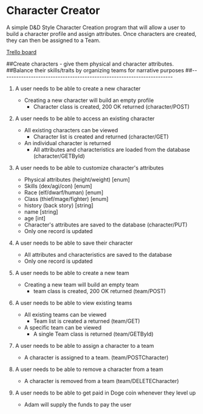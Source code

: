 # Character Creator
A simple D&D Style Character Creation program that will allow a user to build a character
profile and assign attributes. Once characters are created, they can then be assigned to a 
Team.

[Trello board](https://trello.com/b/ImMRm87i/blue-badge-agile-team-project)

##Create characters - give them physical and character attributes. 
##Balance their skills/traits by organizing teams for narrative purposes
##----------------------------------------------------------------------

1) A user needs to be able to create a new character
	- Creating a new character will build an empty profile 
		* Character class is created, 200 OK returned (character/POST)

2) A user needs to be able to access an existing character
	- All existing characters can be viewed
		* Character list is created and returned (character/GET)
	- An individual character is returned
		* All attributes and characteristics are loaded from the database (character/GETById)

3) A user needs to be able to customize character's attributes
	- Physical attributes (height/weight)	[enum]
	- Skills (dex/agi/con)					[enum]
	- Race (elf/dwarf/human)				[enum]
	- Class (thief/mage/fighter)			[enum]
	- history (back story)					[string]
	- name									[string]
	- age									[int]
	
	* Character's attributes are saved to the database (character/PUT)
	* Only one record is updated	

4) A user needs to be able to save their character
	* All attributes and characteristics are saved to the database
	* Only one record is updated
	
5) A user needs to be able to create a new team
	- Creating a new team will build an empty team
		* team class is created, 200 OK returned (team/POST)		
		
8) A user needs to be able to view existing teams
	- All existing teams can be viewed
		* Team list is created a returned (team/GET)
	- A specific team can be viewed
		* A single Team class is returned (team/GETById)

6) A user needs to be able to assign a character to a team
	* A character is assigned to a team. (team/POSTCharacter)		

7) A user needs to be able to remove a character from a team
	* A character is removed from a team (team/DELETECharacter)

10) A user needs to be able to get paid in Doge coin whenever they level up
	- Adam will supply the funds to pay the user

